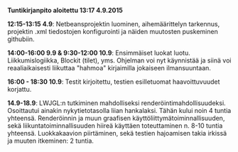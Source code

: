 __Tuntikirjanpito aloitettu 13:17 4.9.2015__

__12:15-13:15 4.9__: Netbeansprojektin luominen, aihemäärittelyn tarkennus, projektin .xml tiedostojen konfigurointi ja näiden muutosten puskeminen githubiin.

__14:00-16:00 9.9 & 9:30-12:00 10.9__: Ensimmäiset luokat luotu. Liikkumislogiikka, Blockit (tilet), yms. Ohjelman voi nyt käynnistää ja siinä voi reaaliaikaisesti liikuttaa "hahmoa" kirjaimilla jokaiseen ilmansuuntaan. 

__16:00 - 18:30 10.9__: Testit kirjoitettu, testien esilletuomat haavoittuvuudet korjattu.

__14.9-18.9__: LWJGL:n tutkiminen mahdolliseksi renderöintimahdollisuudeksi. Osoittautui ainakin nykytietotasolla liian hankalaksi. Tähän kului noin 4 tuntia yhteensä. Renderöinnin ja muun graafisen käyttöliittymätoiminnallisuuden, sekä liikuntatoiminnallisuuden hiireä käyttäen toteuttaminen n. 8-10 tuntia yhteensä. Luokkakaavion piirtäminen, sekä testien hajoamisen takia irkissä ja muuten itkeminen: 2 tuntia.

